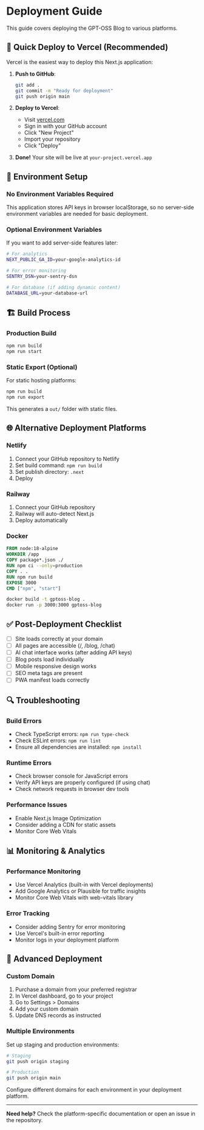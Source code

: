 # Deployment Guide

This guide covers deploying the GPT-OSS Blog to various platforms.

## 🚀 Quick Deploy to Vercel (Recommended)

Vercel is the easiest way to deploy this Next.js application:

1. **Push to GitHub**:
   ```bash
   git add .
   git commit -m "Ready for deployment"
   git push origin main
   ```

2. **Deploy to Vercel**:
   - Visit [vercel.com](https://vercel.com)
   - Sign in with your GitHub account
   - Click "New Project"
   - Import your repository
   - Click "Deploy"

3. **Done!** Your site will be live at `your-project.vercel.app`

## 🔧 Environment Setup

### No Environment Variables Required
This application stores API keys in browser localStorage, so no server-side environment variables are needed for basic deployment.

### Optional Environment Variables
If you want to add server-side features later:

```bash
# For analytics
NEXT_PUBLIC_GA_ID=your-google-analytics-id

# For error monitoring  
SENTRY_DSN=your-sentry-dsn

# For database (if adding dynamic content)
DATABASE_URL=your-database-url
```

## 🏗️ Build Process

### Production Build
```bash
npm run build
npm run start
```

### Static Export (Optional)
For static hosting platforms:

```bash
npm run build
npm run export
```

This generates a `out/` folder with static files.

## 🌐 Alternative Deployment Platforms

### Netlify
1. Connect your GitHub repository to Netlify
2. Set build command: `npm run build`
3. Set publish directory: `.next`
4. Deploy

### Railway
1. Connect your GitHub repository
2. Railway will auto-detect Next.js
3. Deploy automatically

### Docker
```dockerfile
FROM node:18-alpine
WORKDIR /app
COPY package*.json ./
RUN npm ci --only=production
COPY . .
RUN npm run build
EXPOSE 3000
CMD ["npm", "start"]
```

```bash
docker build -t gptoss-blog .
docker run -p 3000:3000 gptoss-blog
```

## ✅ Post-Deployment Checklist

- [ ] Site loads correctly at your domain
- [ ] All pages are accessible (/, /blog, /chat)
- [ ] AI chat interface works (after adding API keys)
- [ ] Blog posts load individually
- [ ] Mobile responsive design works
- [ ] SEO meta tags are present
- [ ] PWA manifest loads correctly

## 🔍 Troubleshooting

### Build Errors
- Check TypeScript errors: `npm run type-check`
- Check ESLint errors: `npm run lint`
- Ensure all dependencies are installed: `npm install`

### Runtime Errors
- Check browser console for JavaScript errors
- Verify API keys are properly configured (if using chat)
- Check network requests in browser dev tools

### Performance Issues
- Enable Next.js Image Optimization
- Consider adding a CDN for static assets
- Monitor Core Web Vitals

## 📊 Monitoring & Analytics

### Performance Monitoring
- Use Vercel Analytics (built-in with Vercel deployments)
- Add Google Analytics or Plausible for traffic insights
- Monitor Core Web Vitals with web-vitals library

### Error Tracking
- Consider adding Sentry for error monitoring
- Use Vercel's built-in error reporting
- Monitor logs in your deployment platform

## 🚀 Advanced Deployment

### Custom Domain
1. Purchase a domain from your preferred registrar
2. In Vercel dashboard, go to your project
3. Go to Settings > Domains
4. Add your custom domain
5. Update DNS records as instructed

### Multiple Environments
Set up staging and production environments:

```bash
# Staging
git push origin staging

# Production  
git push origin main
```

Configure different domains for each environment in your deployment platform.

---

**Need help?** Check the platform-specific documentation or open an issue in the repository.
